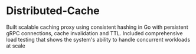 # Distributed-Cache
Built scalable caching proxy using consistent hashing in Go with persistent gRPC connections, cache invalidation and TTL. Included comprehensive load testing that shows the system's ability to handle concurrent workloads at scale
